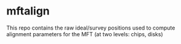 # mftalign
This repo contains the raw ideal/survey positions used to compute alignment parameters for the MFT (at two levels: chips, disks)
